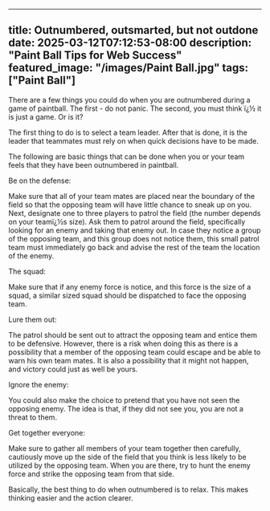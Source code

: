 ﻿---
title: Outnumbered, outsmarted, but not outdone
date: 2025-03-12T07:12:53-08:00
description: "Paint Ball Tips for Web Success"
featured_image: "/images/Paint Ball.jpg"
tags: ["Paint Ball"]
----

There are a few things you could do when you are outnumbered during a game of paintball.  The first - do not panic.  The second,  you must think ï¿½ it is just a game. Or is it?

The first thing to do is to select a team leader.  After that is done, it is the leader that teammates must rely on when quick decisions have to be made.  

The following are basic things that can be done when you or your team feels that they have been outnumbered in paintball.

Be on the defense:

Make sure that all of your team mates are placed near the boundary of the field so that the opposing team will have little chance to sneak up on you.  Next, designate one to three players to patrol the field (the number depends on your teamï¿½s size). Ask them to patrol around the field, specifically looking for an enemy and taking that enemy out. In case they notice a group of the opposing team, and this group does not notice them,  this small patrol team must immediately go back and advise the rest of the team the location of the enemy. 

The squad:

Make sure that if any enemy force is notice, and this force is the size of a squad, a similar sized squad should be dispatched to face the opposing team.

Lure them out:

The patrol should be sent out to attract the opposing team and entice them to be defensive.  However, there is a risk when doing this as there is a possibility that a member of the opposing team could escape and be able to warn his own team mates. It is also a possibility that it might not happen, and victory could just as well be yours.

Ignore the enemy:

You could also make the choice to pretend that you have not seen the opposing enemy.  The idea is that, if they did not see you, you are not a threat to them.

Get together everyone:

Make sure to gather all members of your team together then carefully, cautiously move up the side of the field that you think is less likely to be utilized by the opposing team.  When you are there, try to hunt the enemy force and strike the opposing team from that side.

Basically, the best thing to do when outnumbered is to relax.  This makes thinking easier and the action clearer.
